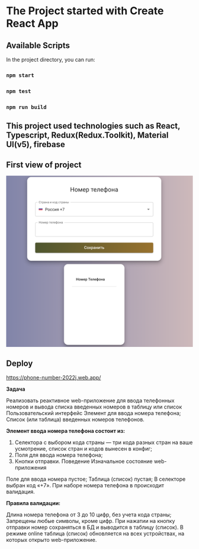 # The Project started with Create React App

## Available Scripts

In the project directory, you can run:

### `npm start`

### `npm test`

### `npm run build`

## This project used technologies such as React, Typescript, Redux(Redux.Toolkit), Material UI(v5), firebase

## First view of project

![](public/images/appScreen.png)

## Deploy

https://phone-number-2022j.web.app/

	
__Задача__

Реализовать реактивное web-приложение для ввода телефонных номеров и вывода списка введенных номеров в таблицу или список
Пользовательский интерфейс
Элемент для ввода номера телефона;
Список (или таблица) введенных номеров телефонов.

__Элемент ввода номера телефона состоит из:__
1. Селектора с выбором кода страны — три кода разных стран на ваше усмотрение, список стран и кодов вынесен в конфиг;
2. Поля для ввода номера телефона;
3. Кнопки отправки.
Поведение
Изначальное состояние web-приложения

Поле для ввода номера пустое;
Таблица (список) пустая;
В селекторе выбран код «+7».
При наборе номера телефона в происходит валидация.

__Правила валидации:__

Длина номера телефона от 3 до 10 цифр, без учета кода страны;
Запрещены любые символы, кроме цифр.
При нажатии на кнопку отправки номер сохраняться в БД и выводится в таблицу (список). В режиме online таблица (список) обновляется на всех устройствах, на которых открыто web-приложение.
